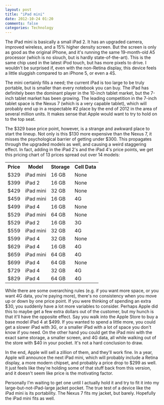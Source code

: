 ```yaml
---
layout: post
title: "iPad mini"
date: 2012-10-24 01:20
comments: false
categories: Technology
---
```


The iPad mini is basically a small iPad 2. It has an upgraded camera, improved wireless, and a 15% higher density screen. But the screen is only as good as the original iPhone, and it's running the same 19-month-old A5 processor (which is no slouch, but is hardly state-of-the-art). This is the same chip used in the latest iPod touch, but has more pixels to drive. I wouldn't be surprised if, even with the non-Retina display, this device feels a little sluggish compared to an iPhone 5, or even a 4S.

The mini certainly fills a need; the current iPad is too large to be truly portable, but is smaller than every notebook you can buy. The iPad has definitely been the dominant player in the 10-inch tablet market, but the 7-inch tablet market has been growing. The leading competition in the 7-inch tablet space is the Nexus 7 (which is a very capable tablet), which will probably end up in a respectable #2 place by the end of 2012 in the area of several million units. It makes sense that Apple would want to try to hold on to the top seat.

The $329 base price point, however, is a strange and awkward place to start the lineup. Not only is this $130 more expensive than the Nexus 7, it misses the psychological barrier of getting under $300. This propagates through the upgraded models as well, and causing a weird staggering effect. In fact, adding in the iPad 2's and the iPad 4's price points, we get this pricing chart of 13 prices spread out over 14 models:

<table>
	<tr>
		<th>Price</th>
		<th>Model</th>
		<th>Storage</th>
		<th>Cell Data</th>
	</tr>
	<tr>
		<td>$329</td>
		<td>iPad mini</td>
		<td>16 GB</td>
		<td>None</td>
	</tr>
	<tr>
		<td>$399</td>
		<td>iPad 2</td>
		<td>16 GB</td>
		<td>None</td>
	</tr>
	<tr>
		<td>$429</td>
		<td>iPad mini</td>
		<td>32 GB</td>
		<td>None</td>
	</tr>
	<tr>
		<td>$459</td>
		<td>iPad mini</td>
		<td>16 GB</td>
		<td>4G</td>
	</tr>
	<tr>
		<td>$499</td>
		<td>iPad 4</td>
		<td>16 GB</td>
		<td>None</td>
	</tr>
	<tr>
		<td>$529</td>
		<td>iPad mini</td>
		<td>64 GB</td>
		<td>None</td>
	</tr>
	<tr>
		<td>$529</td>
		<td>iPad 2</td>
		<td>16 GB</td>
		<td>3G</td>
	</tr>
	<tr>
		<td>$559</td>
		<td>iPad mini</td>
		<td>32 GB</td>
		<td>4G</td>
	</tr>
	<tr>
		<td>$599</td>
		<td>iPad 4</td>
		<td>32 GB</td>
		<td>None</td>
	</tr>
	<tr>
		<td>$629</td>
		<td>iPad 4</td>
		<td>16 GB</td>
		<td>4G</td>
	</tr>
	<tr>
		<td>$659</td>
		<td>iPad mini</td>
		<td>64 GB</td>
		<td>4G</td>
	</tr>
	<tr>
		<td>$699</td>
		<td>iPad 4</td>
		<td>64 GB</td>
		<td>None</td>
	</tr>
	<tr>
		<td>$729</td>
		<td>iPad 4</td>
		<td>32 GB</td>
		<td>4G</td>
	</tr>
	<tr>
		<td>$829</td>
		<td>iPad 4</td>
		<td>64 GB</td>
		<td>4G</td>
	</tr>
</table>

While there are some overarching rules (e.g. if you want more space, or you want 4G data, you're paying more), there's no consistency when you move up or down by one price point. If you were thinking of spending an extra $30, you suddenly have a lot more variables to consider. Perhaps Apple did this to maybe get a few extra dollars out of the customer, but my hunch is that it'll have the opposite effect. Say you walk into the Apple Store to buy a base model iPad 4 at $499. If you wanted to spend a little more, you could get a slower iPad with 3G, or a smaller iPad with a lot of space you don't know if you need. On the other hand you could get the iPad mini with the exact same storage, a smaller screen, and 4G data, all while walking out of the store with $40 in your pocket. It's not a hard conclusion to draw.

In the end, Apple will sell a zillion of them, and they'll work fine. In a year, Apple will announce the next iPad mini, which will probably include a Retina display, a more modern chipset, and probably a price drop to $299 as well. It just feels like they're holding some of that stuff back from this version, and it doesn't seem like price is the motivating factor.

Personally I'm waiting to get one until I actually hold it and try to fit it into my large-but-not-iPad-large jacket pocket. The true test of a device like the iPad mini is its portability. The Nexus 7 fits my jacket, but barely. Hopefully the iPad mini fits as well.